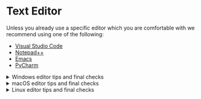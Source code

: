 # Text Editor

Unless you already use a specific editor which you are comfortable with we recommend using one of the following:

- [Visual Studio Code](https://code.visualstudio.com/)
- [Notepad++](https://notepad-plus-plus.org/downloads/)
- [Emacs](https://www.gnu.org/software/emacs/)
- [PyCharm](https://www.jetbrains.com/pycharm/)

<details>

<summary>Windows editor tips and final checks</summary>

Using any of these to edit text files including code should be straight forward.
`Visual Studio Code` has integrations with [Git Bash](https://code.visualstudio.com/docs/editor/integrated-terminal) and the [Python prompt](https://code.visualstudio.com/docs/python/python-tutorial) that you may want to configure.

Check this works by opening the `Git Bash` shell.
Once you have a terminal open, type

```bash
which code
```

which should produce readout similar to `/c/Program Files (x86)/Code/Code.exe`

Also verify that typing:

```bash
code
```

opens the editor and then close it again.

Also test that

```bash
which git
```

produces some output like `/bin/git`.
The `which` command is used to figure out where a given program is located on disk.

Now we need to update the default editor used by `git`.

```bash
git config --global core.editor "code --wait"
```

Note that it is not obvious how to copy and paste text in the `Git Bash` terminal in `Windows`.
Copy and paste can be found by right clicking on the top bar of the window and selecting the commands from the drop down menu (in a sub menu). Alternatively the keyboard shortcuts are `Ctrl+Insert` for copy and `Shift+Insert` for paste.

Confirm that the `Python` installation has worked by typing:

```bash
python -V
```

Which should result in details of your installed `Python` version.
This should print the installed version of `Python` and `git` confirming that both are installed and working correctly.
You should now have a working version of `git`, `Python`, and your chosen editor, all accessible from your shell.

</details>

<details>

<summary>macOS editor tips and final checks</summary>

The default text editor on `macOS` _textedit_ should be sufficient for our use.
To setup `git` to use _textedit_ executing the following in a terminal should do.

```bash
git config --global core.editor /Applications/TextEdit.app/Contents/MacOS/TextEdit
```

For VS Code:

```bash
git config --global core.editor "code --wait"
```

The default terminal on `macOS` should also be sufficient.
If you want a more advanced terminal [iTerm2](http://www.iterm2.com/) is an alternative.

</details>

<details>

<summary>Linux editor tips and final checks</summary>

Regardless of which editor you have chosen you should configure `git` to use it.
Executing something like this in a terminal should work:

```bash
git config --global core.editor NameofYourEditorHere
```

The default shell is usually `bash` but if not you can get to `bash` by opening a terminal and typing `bash`.
</details>
